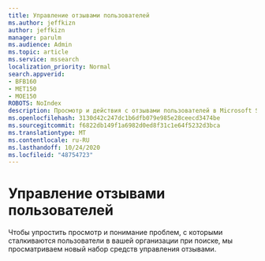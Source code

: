 ```yaml
---
title: Управление отзывами пользователей
ms.author: jeffkizn
author: jeffkizn
manager: parulm
ms.audience: Admin
ms.topic: article
ms.service: mssearch
localization_priority: Normal
search.appverid:
- BFB160
- MET150
- MOE150
ROBOTS: NoIndex
description: Просмотр и действия с отзывами пользователей в Microsoft Search
ms.openlocfilehash: 3130d42c247dc1b6dfb079e985e28ceecd3474be
ms.sourcegitcommit: f6822db149f1a6982d0ed8f31c1e64f5232d3bca
ms.translationtype: MT
ms.contentlocale: ru-RU
ms.lasthandoff: 10/24/2020
ms.locfileid: "48754723"
---
```

# <a name="managing-user-feedback"></a>Управление отзывами пользователей

Чтобы упростить просмотр и понимание проблем, с которыми сталкиваются пользователи в вашей организации при поиске, мы просматриваем новый набор средств управления отзывами.
